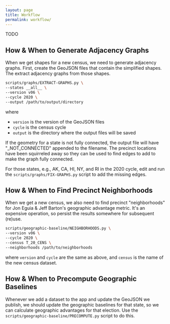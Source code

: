 ```yaml
---
layout: page
title: Workflow
permalink: workflow/
---
```


TODO

## How & When to Generate Adjacency Graphs

When we get shapes for a new census, we need to generate adjacency graphs.
First, create the GeoJSON files that contain the simplified shapes.
The extract adjacency graphs from those shapes.

```bash
scripts/graphs/EXTRACT-GRAPHS.py \
--states __all__ \
--version v06 \
--cycle 2020 \
--output /path/to/output/directory
```

where

- `version` is the version of the GeoJSON files
- `cycle` is the census cycle
- `output` is the directory where the output files will be saved

If the geometry for a state is not fully connected, the output file will have
"_NOT_CONNECTED" appended to the filename. The precinct locations have been squirreled
away so they can be used to find edges to add to make the graph fully connected.

For those states, e.g., AK, CA, HI, NY, and RI in the 2020 cycle, edit and run the
`scripts/graphs/FIX-GRAPHS.py` script to add the missing edges. 

## How & When to Find Precinct Neighborhoods

When we get a new census, we also need to find precinct "neighborhoods" 
for Jon Eguia & Jeff Barton's geographic advantage metric.
It's an expensive operation, so persist the results somewhere for subsequent (re)use.

```bash
scripts/geographic-baseline/NEIGHBORHOODS.py \
--version v06 \
--cycle 2020 \
--census T_20_CENS \
--neighborhoods /path/to/neighborhoods
```

where `version` and `cycle` are the same as above, and 
`census` is the name of the new census dataset.

## How & When to Precompute Geographic Baselines

Whenever we add a dataset to the app and update the GeoJSON we publish,
we should update the geographic baselines for that state, so
we can calculate geographic advantages for that election.
Use the `scripts/geographic-baseline/PRECOMPUTE.py` script to do this.